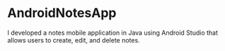# AndroidNotesApp
I developed a notes mobile application in Java using Android Studio that allows users to create, edit, and delete notes.
